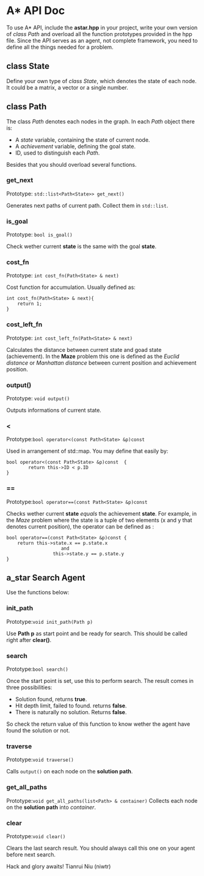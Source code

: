 # A* API Doc
To use A* API, include the **astar.hpp** in your project, write your own version of _class Path_ and overload all the function prototypes provided in the hpp file. Since the API serves as an agent, not complete framework, you need to define all the things needed for a problem.

## class State
Define your own type of _class State_, which denotes the state of each node. It could be a matrix, a vector or a single number.

## class Path
The class _Path_ denotes each nodes in the graph. In each _Path_ object there is:
- A _state_ variable, containing the state of current node.
- A _achievement_ variable, defining the goal state.
- ID, used to distinguish each _Path_.

Besides that you should overload several functions.
### get_next
Prototype: `std::list<Path<State>> get_next()`

Generates next paths of current path. Collect them in `std::list`.
### is_goal
Prototype: `bool is_goal()`

Check wether current **state** is the same with the goal **state**.
### cost_fn
Prototype: `int cost_fn(Path<State> & next)`

Cost function for accumulation. Usually defined as:
```
int cost_fn(Path<State> & next){
	return 1;
}
```
### cost_left_fn
Prototype: `int cost_left_fn(Path<State> & next)`

Calculates the distance between current state and goad state (achievement). In the **Maze** problem this one is defined as the _Euclid distance_ or _Manhattan distance_ between current position and achievement position.
### output()
Prototype: `void output()`

Outputs informations of current state.
### <
Prototype:`bool operator<(const Path<State> &p)const`

Used in arrangement of std::map. You may define that easily by:
```
bool operator<(const Path<State> &p)const  {
		return this->ID < p.ID
}
```
### ==
Prototype:`bool operator==(const Path<State> &p)const`

Checks wether current **state** _equals_ the achievement **state**. For example, in the _Maze_ problem where the state is a tuple of two elements (x and y that denotes current position), the operator can be defined as :
```
bool operator==(const Path<State> &p)const {
	return this->state.x == p.state.x 
					and
				 this->state.y == p.state.y
}
```
## a_star Search Agent
Use the functions below:
### init_path
Prototype:`void init_path(Path p)`

Use **Path p** as start point and be ready for search.
This should be called right after **clear()**.
### search
Prototype:`bool search()`

Once the start point is set, use this to perform search. The result comes in three possibilities:
- Solution found, returns **true**.
- Hit depth limit, failed to found. returns **false**.
- There is naturally no solution. Returns **false**.

So check the return value of this function to know wether the agent have found the solution or not.

### traverse
Prototype:`void traverse()`

Calls `output()` on each node on the **solution path**.
### get_all_paths
Prototype:`void get_all_paths(list<Path> & container)`
Collects each node on the **solution path** into _container_.

### clear
Prototype:`void clear()`

Clears the last search result. You should always call this one on your agent before next search.


Hack and glory awaits!
Tianrui Niu (niwtr)